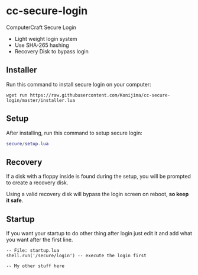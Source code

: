 # cc-secure-login
ComputerCraft Secure Login
- Light weight login system
- Use SHA-265 hashing
- Recovery Disk to bypass login

## Installer
Run this command to install secure login on your computer:
```
wget run https://raw.githubusercontent.com/Konijima/cc-secure-login/master/installer.lua
```

## Setup
After installing, run this command to setup secure login:
```lua
secure/setup.lua
```

## Recovery
If a disk with a floppy inside is found during the setup, you will be prompted to create a recovery disk.

Using a valid recovery disk will bypass the login screen on reboot, **so keep it safe**.

## Startup
If you want your startup to do other thing after login just edit it and add what you want after the first line.  
```
-- File: startup.lua
shell.run('/secure/login') -- execute the login first

-- My other stuff here
```

